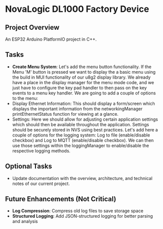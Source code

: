 # NovaLogic DL1000 Factory Device

## Project Overview
An ESP32 Arduino PlatformIO project in C++.

## Tasks
- **Create Menu System**: Let's add the menu button functionality. If the Menu 'M' button is pressed we want to display the a basic menu using the build in MUI functionality of our u8g2 display library. We already have a place in the display manager for the menu mode code, and we just have to configure the key pad handler to then pass on the key events to a menu key handler. We are going to add a couple of options to the menu:
- Display Ethernet Information: This should display a form/screen which displays the important information from the networkingManager printEthernetStatus function for viewing at a glance.
- Settings: Here we should allow for adjusting certain application settings which should then be available throughout the application. Settings should be securely stored in NVS using best practices. Let's add here a couple of options for the logging system: Log to file (enable/disable checkbox) and Log to MQTT (enable/disable checkbox). We can then use those settings within the loggingManager to enable/disable the respective logging methods.

## Optional Tasks
- Update documentation with the overview, architecture, and technical notes of our current project.

## Future Enhancements (Not Critical)
- **Log Compression**: Compress old log files to save storage space
- **Structured Logging**: Add JSON-structured logging for better parsing and analysis

